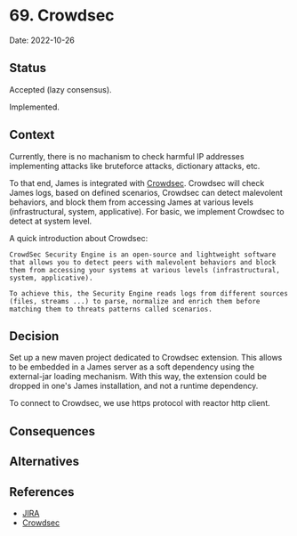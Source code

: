 # 69. Crowdsec

Date: 2022-10-26

## Status

Accepted (lazy consensus).

Implemented. 

## Context

Currently, there is no machanism to check harmful IP addresses implementing attacks like bruteforce attacks, dictionary attacks, etc.

To that end, James is integrated with [Crowdsec](https://www.crowdsec.net/). Crowdsec will check James logs, based on defined scenarios, Crowdsec can detect malevolent behaviors, and block them from accessing James at various levels (infrastructural, system, applicative). For basic, we implement Crowdsec to detect at system level.

A quick introduction about Crowdsec:

```
CrowdSec Security Engine is an open-source and lightweight software that allows you to detect peers with malevolent behaviors and block them from accessing your systems at various levels (infrastructural, system, applicative).

To achieve this, the Security Engine reads logs from different sources (files, streams ...) to parse, normalize and enrich them before matching them to threats patterns called scenarios. 
```

## Decision 

Set up a new maven project dedicated to Crowdsec extension. This allows to be embedded in a James server as a soft dependency
using the external-jar loading mechanism. With this way, the extension could be dropped in one's James installation, and not a runtime dependency.

To connect to Crowdsec, we use https protocol with reactor http client. 

## Consequences

## Alternatives

## References

- [JIRA](https://issues.apache.org/jira/browse/JAMES-3897)
- [Crowdsec](https://www.crowdsec.net/)